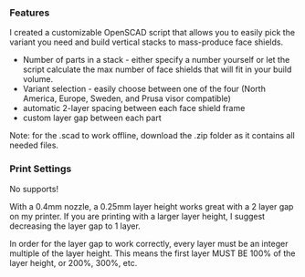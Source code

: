 ### Features
I created a customizable OpenSCAD script that allows you to easily pick the variant you need and build vertical stacks to mass-produce face shields.
- Number of parts in a stack - either specify a number yourself or let the script calculate the max number of face shields that will fit in your build volume.
- Variant selection - easily choose between one of the four (North America, Europe, Sweden, and Prusa visor compatible)
- automatic 2-layer spacing between each face shield frame
- custom layer gap between each part

Note: for the .scad to work offline, download the .zip folder as it contains all needed files.

### Print Settings
No supports!

With a 0.4mm nozzle, a 0.25mm layer height works great with a 2 layer gap on my printer. If you are printing with a larger layer height, I suggest decreasing the layer gap to 1 layer.

In order for the layer gap to work correctly, every layer must be an integer multiple of the layer height. This means the first layer MUST BE 100% of the layer height, or 200%, 300%, etc. 
